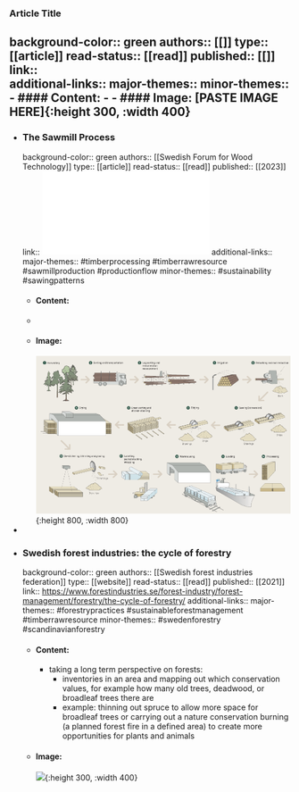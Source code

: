### Article Title
background-color:: green
authors:: [[]]
type:: [[article]]
read-status:: [[read]]
published:: [[]] 
link::  
additional-links::
major-themes::
minor-themes::
	- #### Content:
	-
	- #### Image:
	  [PASTE IMAGE HERE]{:height 300, :width 400}
-
- ### The Sawmill Process
  background-color:: green
  authors:: [[Swedish Forum for Wood Technology]]
  type:: [[article]]
  read-status:: [[read]]
  published:: [[2023]] 
  link:: ![STTF-TSP.pdf](../assets/STTF-TSP_1713517743615_0.pdf) 
  additional-links::
  major-themes:: #timberprocessing #timberrawresource #sawmillproduction #productionflow 
  minor-themes:: #sustainability #sawingpatterns
	- #### Content:
	-
	- #### Image:
	  ![Group 13.png](../assets/Group_13_1713517824379_0.png){:height 800, :width 800}
-
- ### Swedish forest industries: the cycle of forestry
  background-color:: green
  authors:: [[Swedish forest industries federation]]
  type:: [[website]]
  read-status:: [[read]]
  published:: [[2021]] 
  link:: https://www.forestindustries.se/forest-industry/forest-management/forestry/the-cycle-of-forestry/ 
  additional-links::
  major-themes:: #forestrypractices #sustainableforestmanagement #timberrawresource 
  minor-themes:: #swedenforestry #scandinavianforestry
	- #### Content:
		- taking a long term perspective on forests:
			- inventories in an area and mapping out which conservation values, for example how many old trees, deadwood, or broadleaf trees there are
			- example: thinning out spruce to allow more space for broadleaf trees or carrying out a nature conservation burning (a planned forest fire in a defined area) to create more opportunities for plants and animals
	- #### Image:
	  ![](https://www.forestindustries.se/siteassets/bilder-och-dokument/skog/skogens-kretslopp-engelska.jpg?preset=901){:height 300, :width 400}